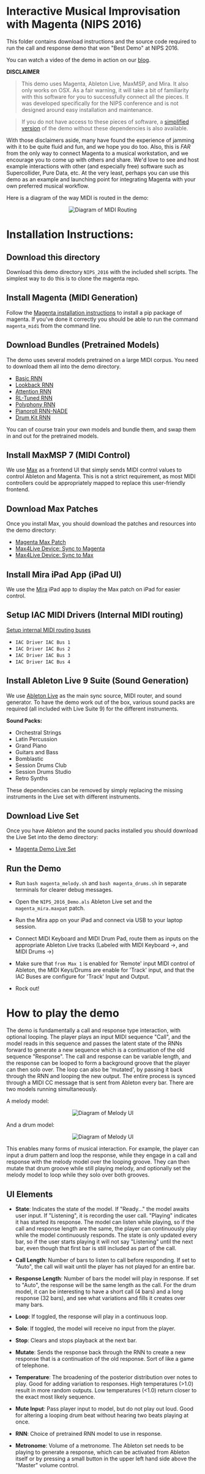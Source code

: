 # Interactive Musical Improvisation with Magenta (NIPS 2016)

This folder contains download instructions and the source code required to run the call and response demo that won "Best Demo" at NIPS 2016.

You can watch a video of the demo in action on our
[blog](https://magenta.tensorflow.org/2016/12/16/nips-demo/).

__DISCLAIMER__
> This demo uses Magenta, Ableton Live, MaxMSP, and Mira. It also only works on OSX. As a fair warning, it will take a bit of familiarity with this software for you to successfully connect all the pieces. It was developed specifically for the NIPS conference and is not designed around easy installation and maintenance.

> If you do not have access to these pieces of software, a
[simplified version](/demos/ai-jam-js) of the demo without these dependencies is also available.

With those disclaimers aside, many have found the experience of jamming with it to be quite fluid and fun, and we hope you do too. Also, this is _FAR_ from the only way to connect Magenta to a musical workstation, and we encourage you to come up with others and share. We'd love to see and host example interactions with other (and especially free) software such as Supercollider, Pure Data, etc. At the very least, perhaps you can use this demo as an example and launching point for integrating Magenta with your own preferred musical workflow.

Here is a diagram of the way MIDI is routed in the demo:

<p align="center">
  <img src="midi_routing.png" alt="Diagram of MIDI Routing"/>
</p>

# Installation Instructions:

## Download this directory

Download this demo directory `NIPS_2016` with the included shell scripts. The simplest way to do this is to clone the magenta repo.


## Install Magenta (MIDI Generation)

Follow the [Magenta installation instructions](https://github.com/tensorflow/magenta) to install a pip package of magenta. If you've done it correctly you should be able to run the command `magenta_midi` from the command line.

## Download Bundles (Pretrained Models)

The demo uses several models pretrained on a large MIDI corpus. You need to download them all into the demo directory.

* [Basic RNN](http://download.magenta.tensorflow.org/models/basic_rnn.mag)
* [Lookback RNN](http://download.magenta.tensorflow.org/models/lookback_rnn.mag)
* [Attention RNN](http://download.magenta.tensorflow.org/models/attention_rnn.mag)
* [RL-Tuned RNN](http://download.magenta.tensorflow.org/models/rl_rnn.mag)
* [Polyphony RNN](http://download.magenta.tensorflow.org/models/polyphony_rnn.mag)
* [Pianoroll RNN-NADE](http://download.magenta.tensorflow.org/models/pianoroll_rnn_nade.mag)
* [Drum Kit RNN](http://download.magenta.tensorflow.org/models/drum_kit_rnn.mag)

You can of course train your own models and bundle them, and swap them in and out for the pretrained models.

## Install MaxMSP 7 (MIDI Control)

We use [Max](https://cycling74.com/) as a frontend UI that simply sends MIDI control values to control Ableton and Magenta. This is not a strict requirement, as most MIDI controllers could be appropriately mapped to replace this user-friendly frontend.

## Download Max Patches

Once you install Max, you should download the patches and resources into the demo directory:

* [Magenta Max Patch](http://download.magenta.tensorflow.org/demos/NIPS_2016/magenta_mira.maxpat)
* [Max4Live Device: Sync to Magenta](http://download.magenta.tensorflow.org/demos/NIPS_2016/SyncCallAndResponse.amxd)
* [Max4Live Device: Sync to Max](http://download.magenta.tensorflow.org/demos/NIPS_2016/SyncCallAndResponseToMax.amxd)


## Install Mira iPad App (iPad UI)

We use the [Mira](https://cycling74.com/products/mira/#.WFIIdKIrJE4) iPad app to display the Max patch on iPad for easier control.

## Setup IAC MIDI Drivers (Internal MIDI routing)

[Setup internal MIDI routing buses](https://help.ableton.com/hc/en-us/articles/209774225-Using-virtual-MIDI-buses-in-Live)
* `IAC Driver IAC Bus 1`
* `IAC Driver IAC Bus 2`
* `IAC Driver IAC Bus 3`
* `IAC Driver IAC Bus 4`

## Install Ableton Live 9 Suite (Sound Generation)

We use [Ableton Live](https://www.ableton.com) as the main sync source, MIDI router, and sound generator. To have the demo work out of the box, various sound packs are required (all included with Live Suite 9) for the different instruments.

__Sound Packs:__
* Orchestral Strings
* Latin Percussion
* Grand Piano
* Guitars and Bass
* Bomblastic
* Session Drums Club
* Session Drums Studio
* Retro Synths

These dependencies can be removed by simply replacing the missing instruments in the Live set with different instruments.

## Download Live Set

Once you have Ableton and the sound packs installed you should download the Live Set into the demo directory:

* [Magenta Demo Live Set](http://download.magenta.tensorflow.org/demos/NIPS_2016/NIPS_2016_Demo.als)


## Run the Demo

* Run `bash magenta_melody.sh` and `bash magenta_drums.sh` in separate terminals for clearer debug messages.

* Open the `NIPS_2016_Demo.als` Ableton Live set and the `magenta_mira.maxpat` patch.

* Run the Mira app on your iPad and connect via USB to your laptop session.

* Connect MIDI Keyboard and MIDI Drum Pad, route them as inputs on the appropriate Ableton Live tracks (Labeled with MIDI Keyboard ->, and MIDI Drums ->)

* Make sure that `from Max 1` is enabled for 'Remote' input MIDI control of Ableton, the MIDI Keys/Drums are enable for 'Track' input, and that the IAC Buses are configure for 'Track' Input and Output.

* Rock out!

# How to play the demo

The demo is fundamentally a call and response type interaction, with optional looping. The player plays an input MIDI sequence "Call", and the model reads in this sequence and passes the latent state of the RNNs forward to generate a new sequence which is a continuation of the old sequence "Response". The call and response can be variable length, and the response can be looped to form a background groove that the player can then solo over. The loop can also be 'mutated', by passing it back through the RNN and looping the new output. The entire process is synced through a MIDI CC message that is sent from Ableton every bar. There are two models running simultaneously.

A melody model:

<p align="center">
  <img src="melody_layout.png" alt="Diagram of Melody UI"/>
</p>

And a drum model:

<p align="center">
  <img src="drums_layout.png" alt="Diagram of Melody UI"/>
</p>

This enables many forms of musical interaction. For example, the player can input a drum pattern and loop the response, while they engage in a call and response with the melody model over the looping groove. They can then mutate that drum groove while still playing melody, and optionally set the melody model to loop while they solo over both grooves.

## UI Elements

* __State__: Indicates the state of the model. If "Ready..." the model awaits user input. If "Listening", it is recording the user call. "Playing" indicates it has started its response. The model can listen while playing, so if the call and response length are the same, the player can continuously play while the model continuously responds. The state is only updated every bar, so if the user starts playing it will not say "Listening" until the next bar, even though that first bar is still included as part of the call.

* __Call Length__: Number of bars to listen to call before responding. If set to "Auto", the call will wait until the player has not played for an entire bar.

* __Response Length__: Number of bars the model will play in response. If set to "Auto", the response will be the same length as the call. For the drum model, it can be interesting to have a short call (4 bars) and a long response (32 bars), and see what variations and fills it creates over many bars.

* __Loop__: If toggled, the response will play in a continuous loop.

* __Solo__: If toggled, the model will receive no input from the player.

* __Stop__: Clears and stops playback at the next bar.

* __Mutate__: Sends the response back through the RNN to create a new response that is a continuation of the old response. Sort of like a game of telephone.

* __Temperature__: The broadening of the posterior distribution over notes to play. Good for adding variation to responses. High temperatures (>1.0) result in more random outputs. Low temperatures (<1.0) return closer to the exact most likely sequence.

* __Mute Input__: Pass player input to model, but do not play out loud. Good for altering a looping drum beat without hearing two beats playing at once.

* __RNN__: Choice of pretrained RNN model to use in response.

* __Metronome__: Volume of a metronome. The Ableton set needs to be playing to generate a response, which can be activated from Ableton itself or by pressing a small button in the upper left hand side above the "Master" volume control.

